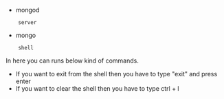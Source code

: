 * mongod 
```
    server
```    

* mongo 
```
    shell 
```    
In here you can runs below kind of commands. 
- If you want to exit from the shell then you have to type "exit" and press enter
- If you want to clear the shell then you have to type ctrl + l
